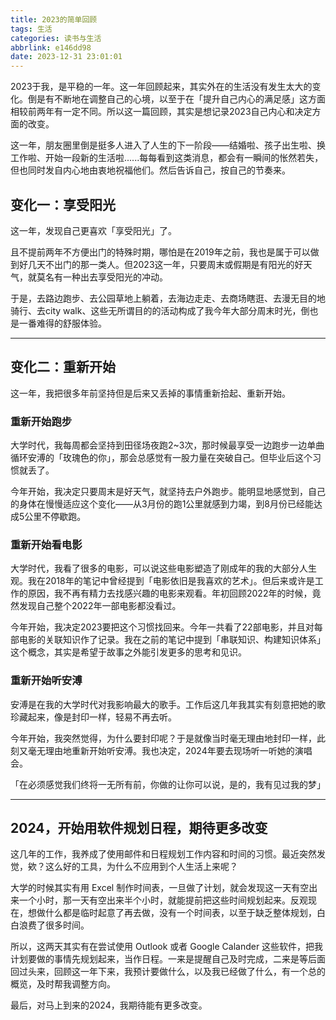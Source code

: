 ```yaml
---
title: 2023的简单回顾
tags: 生活
categories: 读书与生活
abbrlink: e146dd98
date: 2023-12-31 23:01:01
---
```


2023于我，是平稳的一年。这一年回顾起来，其实外在的生活没有发生太大的变化。倒是有不断地在调整自己的心境，以至于在「提升自己内心的满足感」这方面相较前两年有一定不同。所以这一篇回顾，其实是想记录2023自己内心和决定方面的改变。

<!-- more -->

这一年，朋友圈里倒是挺多人进入了人生的下一阶段——结婚啦、孩子出生啦、换工作啦、开始一段新的生活啦......每每看到这类消息，都会有一瞬间的怅然若失，但也同时发自内心地由衷地祝福他们。然后告诉自己，按自己的节奏来。

## 变化一：享受阳光

这一年，发现自己更喜欢「享受阳光」了。

且不提前两年不方便出门的特殊时期，哪怕是在2019年之前，我也是属于可以做到好几天不出门的那一类人。但2023这一年，只要周末或假期是有阳光的好天气，就莫名有一种出去享受阳光的冲动。

于是，去路边跑步、去公园草地上躺着，去海边走走、去商场瞎逛、去漫无目的地骑行、去city walk、这些无所谓目的的活动构成了我今年大部分周末时光，倒也是一番难得的舒服体验。

---

## 变化二：重新开始

这一年，我把很多年前坚持但是后来又丢掉的事情重新拾起、重新开始。

### 重新开始跑步

大学时代，我每周都会坚持到田径场夜跑2~3次，那时候最享受一边跑步一边单曲循环安溥的「玫瑰色的你」，那会总感觉有一股力量在突破自己。但毕业后这个习惯就丢了。

今年开始，我决定只要周末是好天气，就坚持去户外跑步。能明显地感觉到，自己的身体在慢慢适应这个变化——从3月份的跑1公里就感到力竭，到8月份已经能达成5公里不停歇跑。

### 重新开始看电影

大学时代，我看了很多的电影，可以说这些电影塑造了刚成年的我的大部分人生观。我在2018年的笔记中曾经提到「电影依旧是我喜欢的艺术」。但后来或许是工作的原因，我不再有精力去找感兴趣的电影来观看。年初回顾2022年的时候，竟然发现自己整个2022年一部电影都没看过。

今年开始，我决定2023要把这个习惯找回来。今年一共看了22部电影，并且对每部电影的关联知识作了记录。我在之前的笔记中提到「串联知识、构建知识体系」这个概念，其实是希望于故事之外能引发更多的思考和见识。

### 重新开始听安溥

安溥是在我的大学时代对我影响最大的歌手。工作后这几年我其实有刻意把她的歌珍藏起来，像是封印一样，轻易不再去听。

今年开始，我突然觉得，为什么要封印呢？于是就像当时毫无理由地封印一样，此刻又毫无理由地重新开始听安溥。我也决定，2024年要去现场听一听她的演唱会。

「在必须感觉我们终将一无所有前，你做的让你可以说，是的，我有见过我的梦」

---

## 2024，开始用软件规划日程，期待更多改变

这几年的工作，我养成了使用邮件和日程规划工作内容和时间的习惯。最近突然发觉，欸？这么好的工具，为什么不应用到个人生活上来呢？

大学的时候其实有用 Excel 制作时间表，一旦做了计划，就会发现这一天有空出来一个小时，那一天有空出来半个小时，就能提前把这些时间规划起来。反观现在，想做什么都是临时起意了再去做，没有一个时间表，以至于缺乏整体规划，白白浪费了很多时间。

所以，这两天其实有在尝试使用 Outlook 或者 Google Calander 这些软件，把我计划要做的事情先规划起来，当作日程。一来是提醒自己及时完成，二来是等后面回过头来，回顾这一年下来，我预计要做什么，以及我已经做了什么，有一个总的概览，及时帮我调整方向。

最后，对马上到来的2024，我期待能有更多改变。